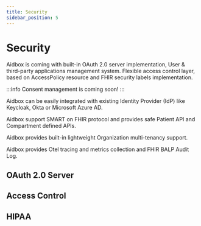 ```yaml
---
title: Security
sidebar_position: 5
---
```


# Security

Aidbox is coming with built-in OAuth 2.0 server implementation, 
User & third-party applications management system. 
Flexible access control layer, based on AccessPolicy resource and FHIR security labels implementation.

:::info
Consent management is coming soon!
:::

Aidbox can be easily integrated with existing Identity Provider (IdP) 
like Keycloak, Okta or Microsoft Azure AD.

Aidbox support SMART on FHIR protocol and 
provides safe Patient API and Compartment defined APIs.

Aidbox provides built-in lightweight Organization multi-tenancy support.

Aidbox provides Otel tracing and metrics collection and FHIR BALP Audit Log.

## OAuth 2.0 Server

## Access Control

## HIPAA
